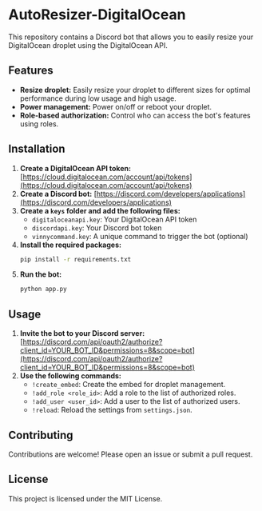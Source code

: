 # AutoResizer-DigitalOcean

This repository contains a Discord bot that allows you to easily resize your DigitalOcean droplet using the DigitalOcean API.

## Features

* **Resize droplet:** Easily resize your droplet to different sizes for optimal performance during low usage and high usage.
* **Power management:** Power on/off or reboot your droplet.
* **Role-based authorization:** Control who can access the bot's features using roles.

## Installation

1. **Create a DigitalOcean API token:** [https://cloud.digitalocean.com/account/api/tokens](https://cloud.digitalocean.com/account/api/tokens)
2. **Create a Discord bot:** [https://discord.com/developers/applications](https://discord.com/developers/applications)
3. **Create a `keys` folder and add the following files:**
    * `digitaloceanapi.key`: Your DigitalOcean API token
    * `discordapi.key`: Your Discord bot token
    * `vinnycommand.key`: A unique command to trigger the bot (optional)
4. **Install the required packages:**
    ```bash
    pip install -r requirements.txt
    ```
5. **Run the bot:**
    ```bash
    python app.py
    ```

## Usage

1. **Invite the bot to your Discord server:** [https://discord.com/api/oauth2/authorize?client_id=YOUR_BOT_ID&permissions=8&scope=bot](https://discord.com/api/oauth2/authorize?client_id=YOUR_BOT_ID&permissions=8&scope=bot)
2. **Use the following commands:**
    * `!create_embed`: Create the embed for droplet management.
    * `!add_role <role_id>`: Add a role to the list of authorized roles.
    * `!add_user <user_id>`: Add a user to the list of authorized users.
    * `!reload`: Reload the settings from `settings.json`.

## Contributing

Contributions are welcome! Please open an issue or submit a pull request.

## License

This project is licensed under the MIT License.
